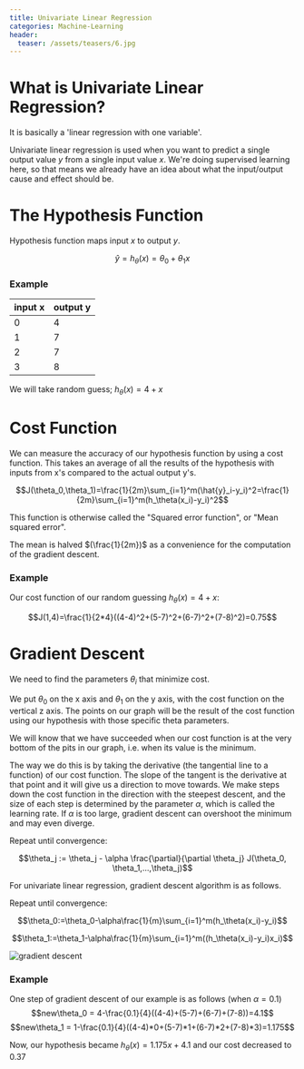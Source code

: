 ```yaml
---
title: Univariate Linear Regression
categories: Machine-Learning
header:
  teaser: /assets/teasers/6.jpg
---
```


# What is Univariate Linear Regression?

It is basically a 'linear regression with one variable'.

Univariate linear regression is used when you want to predict a single output value $y$ from a single input value $x$. We're doing supervised learning here, so that means we already have an idea about what the input/output cause and effect should be.

# The Hypothesis Function

Hypothesis function maps input $x$ to output $y$.

$$\hat{y}=h_\theta(x)=\theta_0+\theta_1x$$

### Example

|input x|output y|
|-------|--------|
|0      |4       |
|1      |7       |
|2      |7       |
|3      |8       |

We will take random guess; $h_\theta(x)=4+x$

# Cost Function

We can measure the accuracy of our hypothesis function by using a cost function. This takes an average of all the results of the hypothesis with inputs from x's compared to the actual output y's.

$$J(\theta_0,\theta_1)=\frac{1}{2m}\sum_{i=1}^m(\hat{y}_i-y_i)^2=\frac{1}{2m}\sum_{i=1}^m(h_\theta(x_i)-y_i)^2$$

This function is otherwise called the "Squared error function", or "Mean squared error".

The mean is halved $(\frac{1}{2m})$ as a convenience for the computation of the gradient descent.


### Example

Our cost function of our random guessing $h_\theta(x)=4+x$:

$$J(1,4)=\frac{1}{2*4}((4-4)^2+(5-7)^2+(6-7)^2+(7-8)^2)=0.75$$

# Gradient Descent

We need to find the parameters $\theta_i$ that minimize cost.

We put $\theta_0$ on the x axis and $\theta_1$ on the y axis, with the cost function on the vertical z axis. The points on our graph will be the result of the cost function using our hypothesis with those specific theta parameters.

We will know that we have succeeded when our cost function is at the very bottom of the pits in our graph, i.e. when its value is the minimum.

The way we do this is by taking the derivative (the tangential line to a function) of our cost function. The slope of the tangent is the derivative at that point and it will give us a direction to move towards. We make steps down the cost function in the direction with the steepest descent, and the size of each step is determined by the parameter $\alpha$, which is called the learning rate. If $\alpha$ is too large, gradient descent can overshoot the minimum and may even diverge.

Repeat until convergence:

$$\theta_j := \theta_j - \alpha \frac{\partial}{\partial \theta_j} J(\theta_0, \theta_1,...,\theta_j)$$

For univariate linear regression, gradient descent algorithm is as follows.

Repeat until convergence:

$$\theta_0:=\theta_0-\alpha\frac{1}{m}\sum_{i=1}^m(h_\theta(x_i)-y_i)$$

$$\theta_1:=\theta_1-\alpha\frac{1}{m}\sum_{i=1}^m((h_\theta(x_i)-y_i)x_i)$$

![gradient descent](https://lh3.googleusercontent.com/hBWMRvUX6WOD_4_th8kfqM7991qECTtnYOG0CP8dtuiM655wqtHYZlRTpzXCTDMWrxYFTcN1Sxq3opCvArHUE7tQdGj9V_NRIjYC971yFyXKGSKcOfqp63E-H7Ch12t5NXLmqA131g=w2400)

### Example

One step of gradient descent of our example is as follows (when $\alpha=0.1$)
$$new\theta_0 = 4-\frac{0.1}{4}((4-4)+(5-7)+(6-7)+(7-8))=4.1$$
$$new\theta_1 = 1-\frac{0.1}{4}((4-4)*0+(5-7)*1+(6-7)*2+(7-8)*3)=1.175$$

Now, our hypothesis became $h_\theta(x)=1.175x+4.1$ and our cost decreased to 0.37
